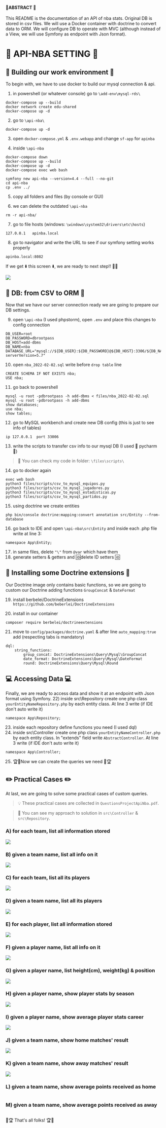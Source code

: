 #### 📝ABSTRACT 📝
This README is the documentation of an API of nba stats.
Original DB is stored in csv files.
We will use a Docker container with doctrine to convert data to ORM.
We will configure DB to operate with MVC (although instead of a View, we will use Symfony as endpoint with Json format).

# 🏀 API-NBA SETTING 🏀

## 🐳 Building our work environment 🐳

To begin with, we have to use docker to build our mysql connection & api.

1) in powershell (or whatever console) go to ```\add-env\mysql-rds\```
```
docker-compose up --build
docker network create edu-shared
docker-compose up -d
```

2) go to ```\api-nba\```
```
docker-compose up -d
```

3) open ```docker-compose.yml``` & ```.env.webapp``` and change ```sf-app``` for ```apinba```

4) inside ```\api-nba```
```
docker-compose down
docker-compose up --build
docker-compose up -d
docker-compose exec web bash

symfony new api-nba --version=4.4 --full --no-git
cd api-nba
cp .env ../
```

5) copy all folders and files (by console or GUI)

6) we can delete the outdated ```\api-nba```
```
rm -r api-nba/
```

7) go to file hosts (windows: ```\windows\system32\drivers\etc\hosts```)
```
127.0.0.1   apinba.local
```

8) go to navigator and write the URL to see if our symfony setting works properly
```
apinba.local:8082
```
If we get ⬇️ this screen ⬇️, we are ready to next step!! 🎊🎊

![](https://i.imgur.com/68E1tdy.png)

## 🔋 DB: from CSV to ORM 🔋

Now that we have our server connection ready we are going to prepare our DB settings.

9) open ```\api-nba``` (I used phpstorm), open ```.env``` and place this changes to config connection
```
DB_USER=root
DB_PASSWORD=dbrootpass
DB_HOST=add-dbms
DB_NAME=nba
DATABASE_URL="mysql://${DB_USER}:${DB_PASSWORD}@${DB_HOST}:3306/${DB_NAME}?serverVersion=5.7"
```

10) open ```nba_2022-02-02.sql``` write before ```drop table``` line
```
CREATE SCHEMA IF NOT EXISTS nba;
USE nba;
```

11) go back to powershell
```
mysql -u root -pdbrootpass -h add-dbms < files/nba_2022-02-02.sql
mysql -u root -pdbrootpass -h add-dbms
show databases;
use nba;
show tables;
```

12) go to MySQL workbench and create new DB config (this is just to see info of tables)
```
ip 127.0.0.1  port 33006
```

13) write the scripts to transfer csv info to our mysql DB (I used 🐍 pycharm 🐍)
> 🔎 You can check my code in folder: ```\files\scripts\```

14) go to docker again 
```
exec web bash
python3 files/scripts/csv_to_mysql_equipos.py
python3 files/scripts/csv_to_mysql_jugadores.py
python3 files/scripts/csv_to_mysql_estadisticas.py
python3 files/scripts/csv_to_mysql_partidos.py
```

15) using doctrine we create entities
```
php bin/console doctrine:mapping:convert annotation src/Entity --from-database
```

16) go back to IDE and open ```\api-nba\src\Entity``` and inside each .php file write at line 3:
```
namespace App\Entity;
```
17) in same files, delete ```"\"``` from ```@var``` which have them
18) generate setters & getters and 🆔delete ID setters 🆔

## 💾 Installing some Doctrine extensions 💾

Our Doctrine image only contains basic functions, so we are going to custom our Doctrine adding functions ```GroupConcat``` & ```DateFormat```

19) install berbelei/DoctrineExtensions ```https://github.com/beberlei/DoctrineExtensions```

20) install in our container
```
composer require berbelei/doctrineextensions
```

21) move to ```config/packages/doctrine.yaml``` & after line ```auto_mapping:true``` add (respecting tabs is mandatory)
```
dql:
    string_functions:
        group_concat: DoctrineExtensions\Query\Mysql\GroupConcat
        date_format: DoctrineExtensions\Query\Mysql\DateFormat
        round: DoctrineExtensions\Query\Mysql\Round
```

## 💻 Accessing Data 💻
Finally, we are ready to access data and show it at an endpoint with Json format using Symfony.
22) inside src\Repository create one php class ```yourEntityNameRepository.php``` by each entity class. At line 3 write (if IDE don't auto write it) 
```
namespace App\Repository;
```
23) inside each repository define functions you need (I used dql)
24) inside src\Controller create one php class ```yourEntityNameController.php``` by each entity class. In "extends" field write ```AbstractController```. At line 3 write (if IDE don't auto write it)
```
namespace App\Controller;
```
25) 🏆🥇Now we can create the queries we need 🥇🏆

## ✏️ Practical Cases ✏️
At last, we are going to solve some practical cases of custom queries.
> 💡 These practical cases are collected in ```QuestionsProjectApiNba.pdf```.

> 🔎 You can see my approach to solution in ```src\Controller``` & ```src\Repository```.

### A) for each team, list all information stored
![](https://i.imgur.com/Jwd9GV0.png)

### B) given a team name, list all info on it
![](https://i.imgur.com/nMwYLKm.png)

### C) for each team, list all its players
![](https://i.imgur.com/Wna5MSv.png)

### D) given a team name, list all its players
![](https://i.imgur.com/dfnGGkB.png)

### E) for each player, list all information stored
![](https://i.imgur.com/aHGDYmG.png)

### F) given a player name, list all info on it
![](https://i.imgur.com/FkhFi4H.png)

### G) given a player name, list height(cm), weight(kg) & position
![](https://i.imgur.com/z9ix1l2.png)

### H) given a player name, show player stats by season
![](https://i.imgur.com/Qy0I1Ny.png)

### I) given a player name, show average player stats career
![](https://i.imgur.com/Dp1U6ru.png)

### J) given a team name, show home matches' result
![](https://i.imgur.com/uL9pEs0.png)

### K) given a team name, show away matches' result
![](https://i.imgur.com/lp2vGt1.png)

### L) given a team name, show average points received as home
![]()

### M) given a team name, show average points received as away
![]()

🎉🏆 That's all folks! 🏆🎉